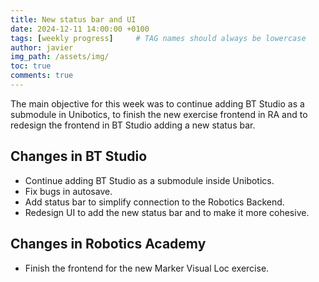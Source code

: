 ```yaml
---
title: New status bar and UI
date: 2024-12-11 14:00:00 +0100
tags: [weekly progress]     # TAG names should always be lowercase
author: javier
img_path: /assets/img/
toc: true
comments: true
---
```


The main objective for this week was to continue adding BT Studio as a submodule in Unibotics, to finish the new exercise frontend in RA and to redesign the frontend in BT Studio adding a new status bar.

## Changes in BT Studio

- Continue adding BT Studio as a submodule inside Unibotics.
- Fix bugs in autosave.
- Add status bar to simplify connection to the Robotics Backend.
- Redesign UI to add the new status bar and to make it more cohesive.

## Changes in Robotics Academy

- Finish the frontend for the new Marker Visual Loc exercise.
